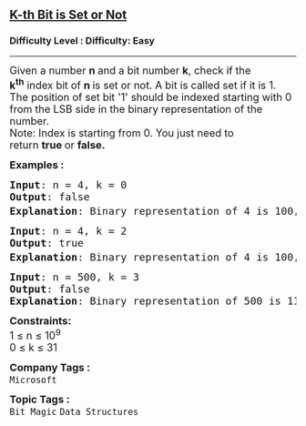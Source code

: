 <h2><a href="https://www.geeksforgeeks.org/problems/check-whether-k-th-bit-is-set-or-not-1587115620/1?page=1&category=Bit%20Magic&difficulty=Basic,Easy&sortBy=submissions">K-th Bit is Set or Not</a></h2><h3>Difficulty Level : Difficulty: Easy</h3><hr><div class="problems_problem_content__Xm_eO"><p><span style="font-size: 18px;">Given a number&nbsp;<strong>n&nbsp;</strong>and a bit number&nbsp;<strong>k</strong>, check if the <strong>k<sup>th</sup></strong>&nbsp;index bit of&nbsp;<strong>n&nbsp;</strong>is set or not. A bit is called set if it is 1. The position of set bit '1' should be indexed starting with 0 from the LSB side in the binary representation of the number.</span><br><span style="font-size: 18px;">Note:&nbsp;Index is starting from 0. You just need to return&nbsp;<strong>true&nbsp;</strong>or&nbsp;<strong>false.</strong></span></p>
<p><span style="font-size: 18px;"><strong>Examples :&nbsp;</strong></span></p>
<pre><span style="font-size: 18px;"><strong>Input</strong>: n = 4, k = 0
<strong>Output</strong>: false
<strong>Explanation</strong>: Binary representation of 4 is 100, in which 0<sup>th</sup> index bit from LSB is not set. So, return false.</span></pre>
<pre><span style="font-size: 18px;"><strong>Input</strong>: n = 4, k = 2
<strong>Output</strong>: true
<strong>Explanation</strong>: Binary representation of 4 is 100, in which 2<sup>nd</sup> index bit from LSB is set. So, return true.</span></pre>
<pre><span style="font-size: 18px;"><strong>Input</strong>: n = 500, k = 3<br><strong>Output</strong>: false<br><strong>Explanation</strong>: Binary representation of 500 is 111110100, in which 3rd index bit from LSB is not set. So, return false.</span></pre>
<p><span style="font-size: 18px;"><strong>Constraints:</strong><br>1 ≤ n ≤ 10<sup>9</sup><br>0 ≤ k ≤ 31</span></p></div><p><span style=font-size:18px><strong>Company Tags : </strong><br><code>Microsoft</code>&nbsp;<br><p><span style=font-size:18px><strong>Topic Tags : </strong><br><code>Bit Magic</code>&nbsp;<code>Data Structures</code>&nbsp;